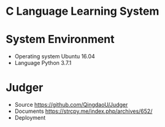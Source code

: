 # C Language Learning System

# System Environment
- Operating system
    Ubuntu 16.04
- Language
    Python 3.7.1


# Judger 
- Source
    https://github.com/QingdaoU/Judger
- Documents
    https://strcpy.me/index.php/archives/652/
- Deployment
    